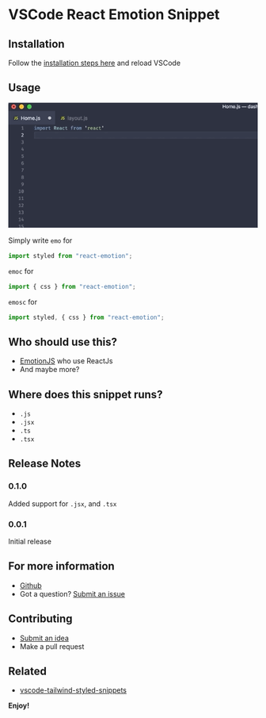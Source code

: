 # VSCode React Emotion Snippet

## Installation

Follow the [installation steps here](https://marketplace.visualstudio.com/items?itemName=muhajirdev.vscode-react-emotion) and reload VSCode

## Usage

![demo](./docs/demo.gif)

Simply write `emo` for

```javascript
import styled from "react-emotion";
```

`emoc` for

```javascript
import { css } from "react-emotion";
```

`emosc` for

```javascript
import styled, { css } from "react-emotion";
```

## Who should use this?

- [EmotionJS](https://github.com/emotion-js/emotion) who use ReactJs
- And maybe more?

## Where does this snippet runs?

- `.js`
- `.jsx`
- `.ts`
- `.tsx`

## Release Notes

### 0.1.0

Added support for `.jsx`, and `.tsx`

### 0.0.1

Initial release

## For more information

- [Github](https://github.com/muhajirframe/vscode-react-emotion-snippets)
- Got a question? [Submit an issue](https://github.com/muhajirframe/vscode-react-emotion-snippets/issues/new)

## Contributing

- [Submit an idea](https://github.com/muhajirframe/vscode-react-emotion-snippets/issues/new)
- Make a pull request

## Related

- [vscode-tailwind-styled-snippets](https://github.com/muhajirframe/vscode-tailwind-styled-snippets)

**Enjoy!**
